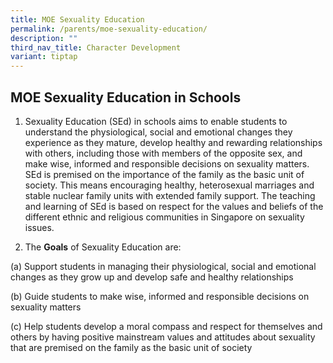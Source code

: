 ```yaml
---
title: MOE Sexuality Education
permalink: /parents/moe-sexuality-education/
description: ""
third_nav_title: Character Development
variant: tiptap
---
```

<h2><strong>MOE Sexuality Education in Schools</strong></h2><ol data-tight="true" class="tight"><li><p>Sexuality Education (SEd) in schools aims to enable students to understand the physiological, social and emotional changes they experience as they mature, develop healthy and rewarding relationships with others, including those with members of the opposite sex, and make wise, informed and responsible decisions on sexuality matters. SEd is premised on the importance of the family as the basic unit of society. This means encouraging healthy, heterosexual marriages and stable nuclear family units with extended family support. The teaching and learning of SEd is based on respect for the values and beliefs of the different ethnic and religious communities in Singapore on sexuality issues.</p><p></p></li><li><p>The <strong>Goals</strong> of Sexuality Education are:</p></li></ol><p>(a)          Support students in managing their physiological, social and emotional changes as they grow up and develop safe and healthy relationships</p><p>(b)          Guide students to make wise, informed and responsible decisions on sexuality matters</p><p>(c)           Help students develop a moral compass and respect for themselves and others by having positive mainstream values and attitudes about sexuality that are premised on the family as the basic unit of society</p><p></p><p></p>